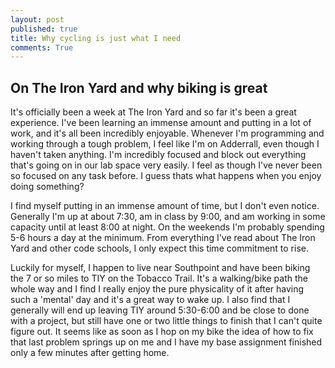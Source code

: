 ```yaml
---
layout: post
published: true
title: Why cycling is just what I need
comments: True
---
```




## On The Iron Yard and why biking is great

It's officially been a week at The Iron Yard and so far it's been a great
experience. I've been learning an immense amount and putting in a lot of work,
and it's all been incredibly enjoyable. Whenever I'm programming and working through
a tough problem, I feel like I'm on Adderrall, even though I haven't taken anything.
I'm incredibly focused and block out everything that's going on in our lab space
very easily. I feel as though I've never been so focused on any task before. I guess thats what happens when you enjoy doing something?

I find myself putting in an immense amount of time, but I don't even notice.
Generally I'm up at about 7:30, am in class by 9:00, and am working in some
capacity until at least 8:00 at night. On the weekends I'm probably spending 5-6
hours a day at the minimum. From everything I've read about The Iron Yard and other code schools, I only expect this time commitment to rise.

Luckily for myself, I happen to live near Southpoint and have been biking the 7
or so miles to TIY on the Tobacco Trail. It's a walking/bike path the whole way
and I find I really enjoy the pure physicality of it after having such a 'mental'
day and it's a great way to wake up. I also find that I generally will end up
leaving TIY around 5:30-6:00 and be close to done with a project, but still have
one or two little things to finish that I can't quite figure out. It seems like
as soon as I hop on my bike the idea of how to fix that last problem springs up
on me and I have my base assignment finished only a few minutes after getting home.
